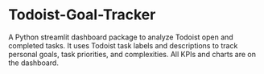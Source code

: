 # Todoist-Goal-Tracker
A Python streamlit dashboard package to analyze Todoist open and completed tasks. It uses Todoist task labels and descriptions to track personal goals, task priorities, and complexities. All KPIs and charts are on the dashboard.

